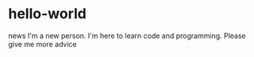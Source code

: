 # hello-world
news
I'm a new person. I'm here to learn code and programming. Please give me more advice
